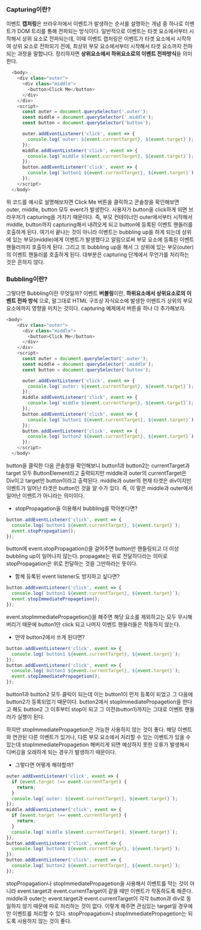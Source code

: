 ### Capturing이란?

이벤트 **캡처링**은 브라우저에서 이벤트가 발생하는 순서를 설명하는 개념 중 하나로 이벤트가 DOM 트리를 통해 전파되는 방식이다. 일반적으로 이벤트는 타겟 요소에서부터 시작해서 상위 요소로 전파되는데, 이때 이벤트 캡처링은 이벤트가 타겟 요소에서 시작하여 상위 요소로 전파되기 전에, 최상위 부모 요소에서부터 시작해서 타겟 요소까지 전파되는 과정을 말합니다. 정리하자면 **상위요소에서 하위요소로의 이벤트 전파방식**을 의미한다.

```js
  <body>
    <div class="outer">
      <div class="middle">
        <button>Click Me</button>
      </div>
    </div>
    <script>
      const outer = document.querySelector('.outer');
      const middle = document.querySelector('.middle');
      const button = document.querySelector('button');

      outer.addEventListener('click', event => {
        console.log(`outer: ${event.currentTarget}, ${event.target}`);
      });
      middle.addEventListener('click', event => {
        console.log(`middle ${event.currentTarget}, ${event.target}`);
      });
      button.addEventListener('click', event => {
        console.log(`button1 ${event.currentTarget}, ${event.target}`);
      });
    </script>
  </body>
```
위 코드를 예시로 설명해보자면 Click Me 버튼을 클릭하고 콘솔창을 확인해보면 outer, middle, button 모두 event가 발생한다. 사용자가 button을 click하게 되면 브라우저가 capturing을 거치기 때문이다. 즉, 부모 컨테이너인 outer에서부터 시작해서 middle, button까지 capturing해서 내려오게 되고 button에 등록된 이벤트 핸들러를 호출하게 된다. 여기서 끝나는 것이 아니라 이벤트는 bubbling up을 하게 되는데 상위에 있는 부모(middle)에게 이벤트가 발생했다고 알림으로써 부모 요소에 등록된 이벤트 핸들러까지 호출하게 된다. 그리고 또 bubbling up을 해서 그 상위에 있는 부모(outer)의 이벤트 핸들러를 호출하게 된다. 대부분은 capturing 단계에서 무언가를 처리하는 것은 흔하지 않다.

### Bubbling이란?
그렇다면 Bubbling이란 무엇일까? 이벤트 **버블링**이란, **하위요소에서 상위요소로의 이벤트 전파 방식** 으로, 말그대로 HTML 구조상 자식요소에 발생한 이벤트가 상위의 부모요소에까지 영향을 미치는 것이다. capturing 예제에서 버튼을 하나 더 추가해보자.
```js
<body>
    <div class="outer">
      <div class="middle">
        <button>Click Me</button>
      </div>
    </div>
    <script>
      const outer = document.querySelector('.outer');
      const middle = document.querySelector('.middle');
      const button = document.querySelector('button');

      outer.addEventListener('click', event => {
        console.log(`outer: ${event.currentTarget}, ${event.target}`);
      });
      middle.addEventListener('click', event => {
        console.log(`middle ${event.currentTarget}, ${event.target}`);
      });
      button.addEventListener('click', event => {
        console.log(`button1 ${event.currentTarget}, ${event.target}`);
      });
      button.addEventListener('click', event => {
        console.log(`button2 ${event.currentTarget}, ${event.target}`);
      });
    </script>
  </body>
```
 button을 클릭한 다음 콘솔창을 확인해보니 button1과 button2는 currentTarget과 target 모두 ButtonElement라고 출력되지만 middle과 outer의 currentTarget은 Div이고 target만 button이라고 출력된다. middle과 outer의 현재 타겟은 div이지만 이벤트가 일어난 타겟은 button인 것을 알 수가 있다. 즉, 이 말은 middle과 outer에서 일어난 이벤트가 아니라는 의미이다.

* stopPropagation을 이용해서 bubbling을 막아본다면?
```js
button.addEventListener('click', event => {
  console.log(`button1 ${event.currentTarget}, ${event.target}`); 
  event.stopPropagation();
});
```
button에 event.stopPropagation()을 걸어주면 button만 핸들링되고 더 이상 bubbling up이 일어나지 않는다. propagate는 위로 전달하다라는 의미로 stopPropagation은 위로 전달하는 것을 그만하라는 뜻이다.  
* 함께 등록된 event listener도 방지하고 싶다면?
```js
button.addEventListener('click', event => {
  console.log(`button1 ${event.currentTarget}, ${event.target}`); 
  event.stopImmediatePropagetion();
});
```
event.stopImmediatePropagetion()을 해주면 해당 요소를 제외하고는 모두 무시해버리기 때문에 button1만 click 되고 나머지 이벤트 핸들러들은 작동하지 않는다. 

* 먄약 button2에서 쓰게 된다면?
```js
button.addEventListener('click', event => {
  console.log(`button1 ${event.currentTarget}, ${event.target}`); 
});
button.addEventListener('click', event => {
  console.log(`button1 ${event.currentTarget}, ${event.target}`); 
  event.stopImmediatePropagetion();
});
```
button1과 button2 모두 클릭이 되는데 이는 button1이 먼저 등록이 되었고 그 다음에 button2가 등록되었기 때문이다. button2에서 stopImmediatePropagetion을 한다고 해도 button2 그 이후부터 stop이 되고 그 이전(button1)까지는 그대로 이벤트 핸들러가 실행이 된다.  

하지만 stopImmediatePropagetion은 가능한 사용하지 않는 것이 좋다. 해당 이벤트와 연관된 다른 이벤트가 있거나, 다른 부모 요소에서 처리할 수 있는 이벤트가 있을 수 있는데 stopImmediatePropagetion 해버리게 되면 예상하지 못한 오류가 발생해서 디버깅을 오래하게 되는 경우가 발생하기 때문이다.  

* 그렇다면 어떻게 해야할까?
```js
outer.addEventListener('click', event => {
  if (event.target !== event.currentTarget) {
    return;
  }
  console.log(`outer: ${event.currentTarget}, ${event.target}`);
});
middle.addEventListener('click', event => {
  if (event.target !== event.currentTarget) {
    return;
  }
  console.log(`middle ${event.currentTarget}, ${event.target}`);
});
button.addEventListener('click', event => {
  console.log(`button1 ${event.currentTarget}, ${event.target}`);
});
button.addEventListener('click', event => {
  console.log(`button2 ${event.currentTarget}, ${event.target}`);
});
```
stopPropagation나 stopImmediatePropagetion을 사용해서 이벤트를 막는 것이 아니라 event.target과 event.currentTarget이 같을 때만  이벤트가 작동하도록 해준다.
middle과 outer는 event.target과 event.currentTarget이 각각 button과 div로 동일하지 않기 때문에 따로 처리하는 것이 없다. 이렇게 해주면 관심있는 target일 경우에만 이벤트를 처리할 수 있다. stopPropagation나 stopImmediatePropagetion는 되도록 사용하지 않는 것이 좋다.